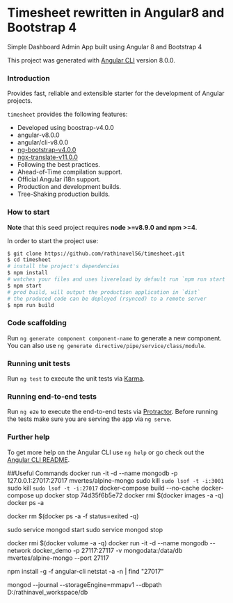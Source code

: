 # Timesheet rewritten in Angular8 and Bootstrap 4

Simple Dashboard Admin App built using Angular 8 and Bootstrap 4

This project was generated with [Angular CLI](https://github.com/angular/angular-cli) version 8.0.0.

### Introduction

Provides fast, reliable and extensible starter for the development of Angular projects.

`timesheet` provides the following features:

*   Developed using boostrap-v4.0.0
*   angular-v8.0.0
*   angular/cli-v8.0.0
*   [ng-bootstrap-v4.0.0](https://github.com/ng-bootstrap/)
*   [ngx-translate-v11.0.0](https://github.com/ngx-translate)
*   Following the best practices.
*   Ahead-of-Time compilation support.
*   Official Angular i18n support.
*   Production and development builds.
*   Tree-Shaking production builds.

### How to start

**Note** that this seed project requires **node >=v8.9.0 and npm >=4**.

In order to start the project use:

```bash
$ git clone https://github.com/rathinavel56/timesheet.git
$ cd timesheet
# install the project's dependencies
$ npm install
# watches your files and uses livereload by default run `npm run start` for a dev server. Navigate to `http://localhost:4200/`. The app will automatically reload if you change any of the source files.
$ npm start
# prod build, will output the production application in `dist`
# the produced code can be deployed (rsynced) to a remote server
$ npm run build
```

### Code scaffolding

Run `ng generate component component-name` to generate a new component. You can also use `ng generate directive/pipe/service/class/module`.

### Running unit tests

Run `ng test` to execute the unit tests via [Karma](https://karma-runner.github.io).

### Running end-to-end tests

Run `ng e2e` to execute the end-to-end tests via [Protractor](http://www.protractortest.org/).
Before running the tests make sure you are serving the app via `ng serve`.

### Further help

To get more help on the Angular CLI use `ng help` or go check out the [Angular CLI README](https://github.com/angular/angular-cli/blob/master/README.md).


##Useful Commands
docker run -it -d --name mongodb -p 127.0.0.1:27017:27017 mvertes/alpine-mongo
sudo kill `sudo lsof -t -i:3001`
sudo kill `sudo lsof -t -i:27017`
docker-compose build --no-cache
docker-compose up
docker stop 74d35f6b5e72
docker rmi $(docker images -a -q)
docker ps -a

docker rm $(docker ps -a -f status=exited -q)

sudo service mongod start
sudo service mongod stop

docker rmi $(docker volume -a -q)
docker run -it -d --name mongodb --network docker_demo -p 27117:27117 -v mongodata:/data/db mvertes/alpine-mongo --port 27117

npm install -g -f angular-cli
netstat -a -n | find "27017"

mongod --journal --storageEngine=mmapv1 --dbpath D:/rathinavel_workspace/db